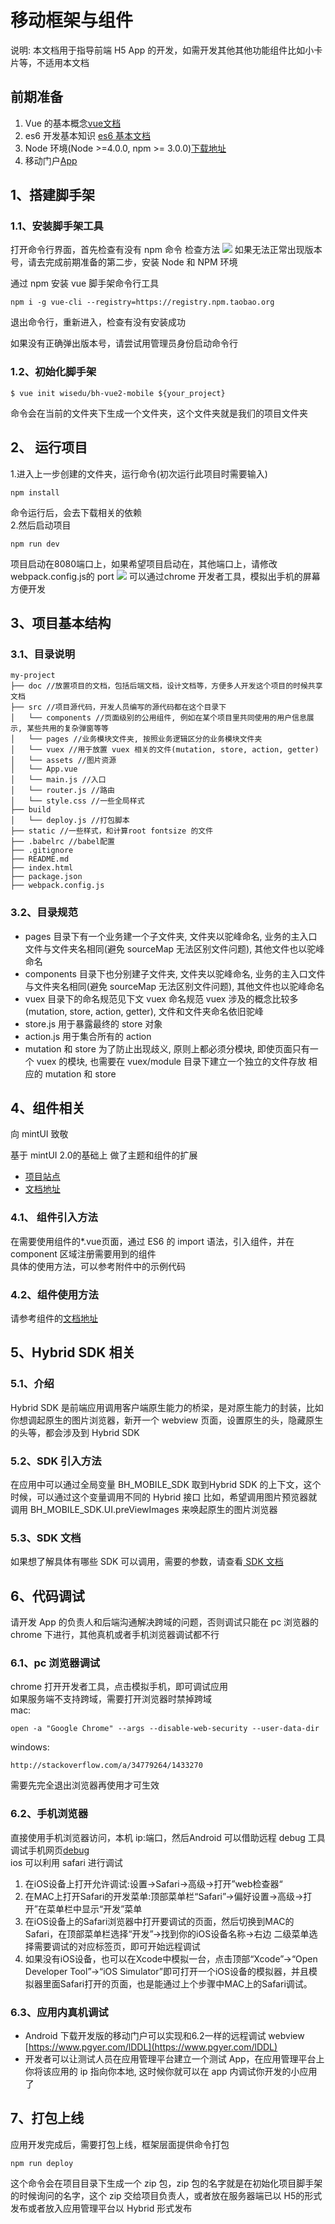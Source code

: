 # 移动框架与组件

说明: 本文档用于指导前端 H5 App 的开发，如需开发其他其他功能组件比如小卡片等，不适用本文档

## 前期准备
1. Vue 的基本概念[vue文档](https://cn.vuejs.org/)
2. es6 开发基本知识 [es6 基本文档](http://es6.ruanyifeng.com/)
3. Node 环境(Node >=4.0.0, npm >= 3.0.0)[下载地址](https://nodejs.org/zh-cn/)
4. 移动门户[App](https://www.pgyer.com/VGkN)

## 1、搭建脚手架

### 1.1、安装脚手架工具

打开命令行界面，首先检查有没有 npm 命令 检查方法
![](/assets/Snip20170320_38.png)
如果无法正常出现版本号，请去完成前期准备的第二步，安装 Node 和 NPM 环境

通过 npm 安装 vue 脚手架命令行工具

```
npm i -g vue-cli --registry=https://registry.npm.taobao.org

```

退出命令行，重新进入，检查有没有安装成功

如果没有正确弹出版本号，请尝试用管理员身份启动命令行

### 1.2、初始化脚手架

```
$ vue init wisedu/bh-vue2-mobile ${your_project}

```
命令会在当前的文件夹下生成一个文件夹，这个文件夹就是我们的项目文件夹

## 2、 运行项目

1.进入上一步创建的文件夹，运行命令(初次运行此项目时需要输入)

```
npm install
```
命令运行后，会去下载相关的依赖<br>
2.然后启动项目

```
npm run dev

```
项目启动在8080端口上，如果希望项目启动在，其他端口上，请修改 webpack.config.js的 port
![](/assets/Snip20170320_39.png)
可以通过chrome 开发者工具，模拟出手机的屏幕方便开发

## 3、项目基本结构

### 3.1、目录说明

```
my-project
├── doc //放置项目的文档，包括后端文档，设计文档等，方便多人开发这个项目的时候共享文档
├── src //项目源代码，开发人员编写的源代码都在这个目录下
│   └── components //页面级别的公用组件, 例如在某个项目里共同使用的用户信息展示, 某些共用的复杂弹窗等等
│   └── pages //业务模块文件夹, 按照业务逻辑区分的业务模块文件夹
│   └── vuex //用于放置 vuex 相关的文件(mutation, store, action, getter)
│   └── assets //图片资源
│   └── App.vue
│   └── main.js //入口
│   └── router.js //路由
│   └── style.css //一些全局样式
├── build
│   └── deploy.js //打包脚本
├── static //一些样式，和计算root fontsize 的文件
├── .babelrc //babel配置
├── .gitignore
├── README.md
├── index.html
├── package.json
├── webpack.config.js
```
### 3.2、目录规范

* pages 目录下有一个业务建一个子文件夹, 文件夹以驼峰命名, 业务的主入口文件与文件夹名相同(避免 sourceMap 无法区别文件问题), 其他文件也以驼峰命名
* components 目录下也分别建子文件夹, 文件夹以驼峰命名, 业务的主入口文件与文件夹名相同(避免 sourceMap 无法区别文件问题), 其他文件也以驼峰命名
* vuex 目录下的命名规范见下文vuex 命名规范vuex 涉及的概念比较多 (mutation, store, action, getter), 文件和文件夹命名依旧驼峰
* store.js 用于暴露最终的 store 对象
* action.js 用于集合所有的 action
* mutation 和 store 为了防止出现歧义, 原则上都必须分模块, 即使页面只有一个 vuex 的模块, 也需要在 vuex/module目录下建立一个独立的文件存放 相应的 mutation 和 store

## 4、组件相关

向 mintUI 致敬

基于 mintUI 2.0的基础上 做了主题和组件的扩展

* [项目站点](https://github.com/wisedu/bh-mint-ui2) 
* [文档地址](https://wisedu.github.io/bh-mint-ui2-doc/#!/zh-cn2)

### 4.1、 组件引入方法

在需要使用组件的*.vue页面，通过 ES6 的 import 语法，引入组件，并在 component 区域注册需要用到的组件<br>
具体的使用方法，可以参考附件中的示例代码

### 4.2、组件使用方法

请参考组件的[文档地址](http://mint-ui.github.io/docs/#!/zh-cn2)

## 5、Hybrid SDK 相关 

### 5.1、介绍

Hybrid SDK 是前端应用调用客户端原生能力的桥梁，是对原生能力的封装，比如你想调起原生的图片浏览器，新开一个 webview 页面，设置原生的头，隐藏原生的头等，都会涉及到 Hybrid SDK

### 5.2、SDK 引入方法

在应用中可以通过全局变量 BH_MOBILE_SDK 取到Hybrid SDK 的上下文，这个时候，可以通过这个变量调用不同的 Hybrid 接口 比如，希望调用图片预览器就调用 BH_MOBILE_SDK.UI.preViewImages 来唤起原生的图片浏览器

### 5.3、SDK 文档

如果想了解具体有哪些 SDK 可以调用，需要的参数，请查看[ SDK 文档](https://github.com/wisedu/bh-mobile-sdk/wiki/WEB-%E7%A7%BB%E5%8A%A8%E7%AB%AF-SDK)

## 6、代码调试

请开发 App 的负责人和后端沟通解决跨域的问题，否则调试只能在 pc 浏览器的 chrome 下进行，其他真机或者手机浏览器调试都不行

### 6.1、pc 浏览器调试

chrome 打开开发者工具，点击模拟手机，即可调试应用<br>
如果服务端不支持跨域，需要打开浏览器时禁掉跨域<br>
mac: 

```
open -a "Google Chrome" --args --disable-web-security --user-data-dir 
```

windows:

```
http://stackoverflow.com/a/34779264/1433270
```
需要先完全退出浏览器再使用才可生效

### 6.2、手机浏览器

直接使用手机浏览器访问，本机 ip:端口，然后Android 可以借助远程 debug 工具调试手机网页[debug](http://wiki.jikexueyuan.com/project/chrome-devtools/remote-debugging-on-android.html)<br>
ios 可以利用 safari 进行调试
1. 在iOS设备上打开允许调试:设置→Safari→高级→打开”web检查器“
2. 在MAC上打开Safari的开发菜单:顶部菜单栏“Safari”→偏好设置→高级→打开”在菜单栏中显示“开发”菜单
3. 在iOS设备上的Safari浏览器中打开要调试的页面，然后切换到MAC的Safari，在顶部菜单栏选择“开发”→找到你的iOS设备名称→右边
二级菜单选择需要调试的对应标签页，即可开始远程调试
4. 如果没有iOS设备，也可以在Xcode中模拟一台，点击顶部“Xcode”→“Open Developer Tool”→“iOS
Simulator”即可打开一个iOS设备的模拟器，并且模拟器里面Safari打开的页面，也是能通过上个步骤中MAC上的Safari调试。

### 6.3、应用内真机调试

* Android 下载开发版的移动门户可以实现和6.2一样的远程调试 webview [https://www.pgyer.com/lDDL](https://www.pgyer.com/lDDL)
* 开发者可以让测试人员在应用管理平台建立一个测试 App，在应用管理平台上你将该应用的 ip 指向你本地, 这时候你就可以在 app
内调试你开发的小应用了

## 7、打包上线

应用开发完成后，需要打包上线，框架层面提供命令打包

```
npm run deploy
```
这个命令会在项目目录下生成一个 zip 包，zip 包的名字就是在初始化项目脚手架的时候询问的名字，这个 zip 交给项目负责人，或者放在服务器端已以 H5的形式发布或者放入应用管理平台以 Hybrid 形式发布

